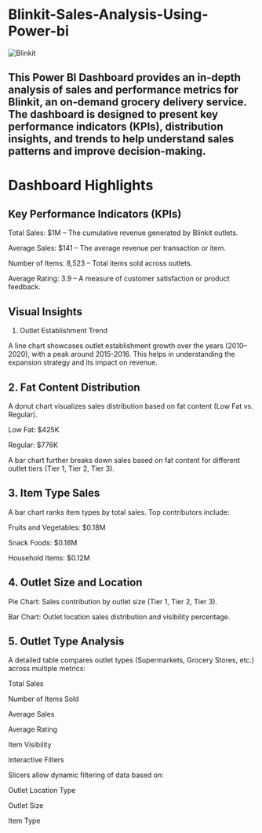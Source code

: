 # Blinkit-Sales-Analysis-Using-Power-bi

![Blinkit](https://github.com/user-attachments/assets/4eb0833f-b1fc-4441-bc33-ab13d3bddcdd)

## This Power BI Dashboard provides an in-depth analysis of sales and performance metrics for Blinkit, an on-demand grocery delivery service. The dashboard is designed to present key performance indicators (KPIs), distribution insights, and trends to help understand sales patterns and improve decision-making.

# Dashboard Highlights
## Key Performance Indicators (KPIs)
Total Sales: $1M – The cumulative revenue generated by Blinkit outlets.

Average Sales: $141 – The average revenue per transaction or item.

Number of Items: 8,523 – Total items sold across outlets.

Average Rating: 3.9 – A measure of customer satisfaction or product feedback.

## Visual Insights
1. Outlet Establishment Trend

A line chart showcases outlet establishment growth over the years (2010–2020), with a peak around 2015-2016. This helps in understanding the expansion strategy and its impact on revenue.

## 2. Fat Content Distribution

A donut chart visualizes sales distribution based on fat content (Low Fat vs. Regular).

Low Fat: $425K

Regular: $776K

A bar chart further breaks down sales based on fat content for different outlet tiers (Tier 1, Tier 2, Tier 3).

## 3. Item Type Sales
A bar chart ranks item types by total sales. Top contributors include:

Fruits and Vegetables: $0.18M

Snack Foods: $0.18M

Household Items: $0.12M

## 4. Outlet Size and Location

Pie Chart: Sales contribution by outlet size (Tier 1, Tier 2, Tier 3).

Bar Chart: Outlet location sales distribution and visibility percentage.

## 5. Outlet Type Analysis

A detailed table compares outlet types (Supermarkets, Grocery Stores, etc.) across multiple metrics:

Total Sales

Number of Items Sold

Average Sales

Average Rating

Item Visibility

Interactive Filters

Slicers allow dynamic filtering of data based on:

Outlet Location Type

Outlet Size

Item Type
